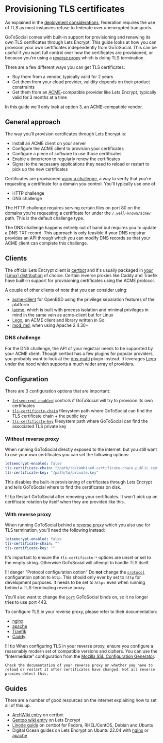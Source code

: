 # Provisioning TLS certificates

As explained in the [deployment considerations](../getting_started/index.md), federation requires the use of TLS as most instances refuse to federate over unencrypted transports.

GoToSocial comes with built-in support for provisioning and renewing its own TLS certificates through Lets Encrypt. This guide looks at how you can provision your own certificates independently from GoToSocial. This can be useful if you want full control over how the certificates are provisioned, or because you're using a [reverse proxy](../getting_started/reverse_proxy/index.md) which is doing TLS termination.

There are a few different ways you can get TLS certificates:

* Buy them from a vendor, typically valid for 2 years
* Get them from your cloud provider, validity depends on their product constraints
* Get them from an [ACME](https://en.wikipedia.org/wiki/Automatic_Certificate_Management_Environment)-compatible provider like Lets Encrypt, typically valid for 3 months at a time

In this guide we'll only look at option 3, an ACME-compatible vendor.

## General approach

The way you'll provision certificates through Lets Encrypt is:

* Install an ACME client on your server
* Configure the ACME client to provision your certificates
* Configure a piece of software to use those certificates
* Enable a timer/cron to regularly renew the certificates
* Signal to the necessary applications they need to reload or restart to pick up the new certificates

Certificates are provisioned [using a challenge](https://letsencrypt.org/sv/docs/challenge-types/), a way to verify that you're requesting a certificate for a domain you control. You'll typically use one of:

* HTTP challenge
* DNS challenge

The HTTP challenge requires serving certain files on port 80 on the domains you're requesting a certificate for under the `/.well-known/acme/` path. This is the default challenge type.

The DNS challenge happens entirely out of band but requires you to update a DNS TXT record. This approach is only feasible if your DNS registrar provides an API through which you can modify DNS records so that your ACME client can complete this challenge.

## Clients

The official Lets Encrypt client is [certbot](https://certbot.eff.org/) and it's usually packaged in [your (Linux) distribution](https://repology.org/project/certbot/versions) of choice. Certain reverse proxies like Caddy and Traefik have built-in support for provisioning certificates using the ACME protocol.

A couple of other clients of note that you can consider using:

* [acme-client](https://man.openbsd.org/acme-client.1) for OpenBSD using the privilege separation features of the platform
* [lacme](https://git.guilhem.org/lacme/about/), which is built with process isolation and minimal privileges in mind in the same vein as acme-client but for Linux
* [Lego](https://github.com/go-acme/lego), an ACME client and library written in Go
* [mod_md](https://httpd.apache.org/docs/2.4/mod/mod_md.html), when using Apache 2.4.30+

### DNS challenge

For the DNS challenge, the API of your registrar needs to be supported by your ACME client. Though certbot has a few plugins for popular providers, you probably want to look at the [dns-multi](https://github.com/alexzorin/certbot-dns-multi) plugin instead. It leverages [Lego](https://github.com/go-acme/lego) under the hood which supports a much wider array of providers.

## Configuration

There are 3 configuration options that are important:

* [`letsencrypt-enabled`](../configuration/tls.md) controls if GoToSocial will try to provision its own certificates
* [`tls-certificate-chain`](../configuration/tls.md) filesystem path where GoToSocial can find the TLS certificate chain + the public key
* [`tls-certificate-key`](../configuration/tls.md) filesystem path where GoToSocial can find the associated TLS private key

### Without reverse proxy

When running GoToSocial directly exposed to the internet, but you still want to use your own certificates you can set the following options:

```yaml
letsencrypt-enabled: false
tls-certificate-chain: "/path/to/combined-certificate-chain-public.key"
tls-certificate-key: "/path/to/private.key"
```

This disables the built-in provisioning of certificates through Lets Encrypt and tells GoToSocial where to find the certificates on disk.

!!! tip
    Restart GoToSocial after renewing your certificates. It won't pick up on certificate rotation by itself when they are provided like this.

### With reverse proxy

When running GoToSocial behind a [reverse proxy](../getting_started/reverse_proxy/index.md) which you also use for TLS termination, you'll need the following instead:

```yaml
letsencrypt-enabled: false
tls-certificate-chain: ""
tls-certificate-key: ""
```

It's important to ensure the `tls-certificate-*` options are unset or set to the empty string. Otherwise GoToSocial will attempt to handle TLS itself.

!!! danger "Protocol configuration option"
    Do **not** change the [`protocol`](../configuration/general.md) configuration option to `http`. This should only ever by set to `http` for development purposes. It needs to be set to `https` even when running behind a TLS-terminating reverse proxy.

You'll also want to change the [`port`](../configuration/general.md) GoToSocial binds on, so it no longer tries to use port 443.

To configure TLS in your reverse proxy, please refer to their documentation:

* [nginx](https://docs.nginx.com/nginx/admin-guide/security-controls/terminating-ssl-http/)
* [apache](https://httpd.apache.org/docs/2.4/ssl/ssl_howto.html)
* [Traefik](https://doc.traefik.io/traefik/https/tls/)
* [Caddy](https://caddyserver.com/docs/caddyfile/directives/tls)

!!! tip
    When configuring TLS in your reverse proxy, ensure you configure a reasonably modern set of compatible versions and ciphers. You can use the "Intermediate" configuration from the [Mozilla SSL Configuration Generator](https://ssl-config.mozilla.org/).

    Check the documentation of your reverse proxy on whether you have to reload or restart it after certificates have changed. Not all reverse proxies detect this.

## Guides

There are a number of good resources on the internet explaining how to set all of this up.

* [ArchWiki entry](https://wiki.archlinux.org/title/certbot) on certbot
* [Gentoo wiki entry](https://wiki.gentoo.org/wiki/Let%27s_Encrypt) on Lets Encrypt
* [Linode guide](https://www.linode.com/docs/guides/enabling-https-using-certbot-with-nginx-on-fedora/) on certbot for Fedora, RHEL/CentOS, Debian and Ubuntu
* Digital Ocean guides on Lets Encrypt on Ubuntu 22.04 with [nginx](https://www.digitalocean.com/community/tutorials/how-to-secure-nginx-with-let-s-encrypt-on-ubuntu-22-04) or [apache](https://www.digitalocean.com/community/tutorials/how-to-secure-apache-with-let-s-encrypt-on-ubuntu-22-04)
